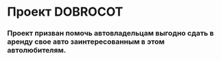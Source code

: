 # Проект DOBROCOT

### Проект призван помочь автовладельцам выгодно сдать в аренду свое авто заинтересованным в этом автолюбителям. 
